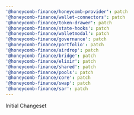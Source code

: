 ```yaml
---
'@honeycomb-finance/honeycomb-provider': patch
'@honeycomb-finance/wallet-connectors': patch
'@honeycomb-finance/token-drawer': patch
'@honeycomb-finance/state-hooks': patch
'@honeycomb-finance/walletmodal': patch
'@honeycomb-finance/governance': patch
'@honeycomb-finance/portfolio': patch
'@honeycomb-finance/airdrop': patch
'@honeycomb-finance/bridge': patch
'@honeycomb-finance/elixir': patch
'@honeycomb-finance/shared': patch
'@honeycomb-finance/pools': patch
'@honeycomb-finance/core': patch
'@honeycomb-finance/swap': patch
'@honeycomb-finance/sar': patch
---
```


Initial Changeset
